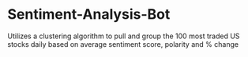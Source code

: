 # Sentiment-Analysis-Bot
Utilizes a clustering algorithm to pull and group the 100 most traded US stocks daily based on average sentiment score, polarity and % change
